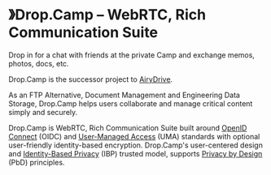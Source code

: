》Drop.Camp – WebRTC, Rich Communication Suite
=========

Drop in for a chat with friends at the private Camp and exchange memos, photos, docs, etc.

Drop.Camp is the successor project to [AiryDrive](https://github.com/igi64/airydrive).

As an FTP Alternative, Document Management and Engineering Data Storage, Drop.Camp helps users collaborate and manage critical content simply and securely.

Drop.Camp is WebRTC, Rich Communication Suite built around [OpenID Connect](http://openid.net/connect) (OIDC) and [User-Managed Access](http://en.wikipedia.org/wiki/User-Managed_Access) (UMA) standards with optional user-friendly identity-based encryption.
Drop.Camp's user-centered design and [Identity-Based Privacy](http://igi64.github.io/) (IBP) trusted model, supports [Privacy by Design](http://en.wikipedia.org/wiki/Privacy_by_Design) (PbD) principles.

